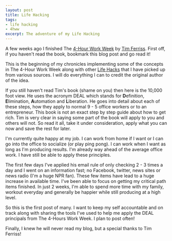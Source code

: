 ```yaml
---
layout: post
title: Life Hacking
tags:
- life hacking
- 4hww
excerpt: The adventure of my Life Hacking
---
```


A few weeks ago I finished The [4-Hour Work Week](http://www.amazon.com/gp/product/0307465357) by [Tim Ferriss](http://www.fourhourworkweek.com/blog/).  First off, if you haven't read the book, bookmark this blog post and go read it!

This is the beginning of my chronicles implementing some of the concepts in The 4-Hour Work Week along with other [Life Hacks](https://en.wikipedia.org/wiki/Life_hacking) that I have picked up from various sources.  I will do everything I can to credit the original author of the idea.

If you still haven't read Tim's book (shame on you) then here is the 10,000 foot view.  He uses the acronym DEAL which stands for **D**efinition, **E**limination, **A**utomation and **L**iberation.  He goes into detail about each of these steps, how they apply to normal 9 - 5 office workers or to an entrepreneur.  This book is not an exact step by step guide about how to get rich.  Tim is very clear in saying some part of the book will apply to you and others will not.  So read it all, take it under consideration, apply what you can now and save the rest for later.

I'm currently quite happy at my job.  I can work from home if I want or I can go into the office to socialize (or play ping pong).  I can work when I want as long as I'm producing results.  I'm already way ahead of the average office work.  I have still be able to apply these principles.

The first few days I've applied his email rule of only checking 2 - 3 times a day and I went on an information fast; no Facebook, twitter, news sites or news radio (I'm a huge NPR fan).  These few items have lead to a huge increase in available time. I've been able to focus on getting my critical path items finished.  In just 2 weeks, I'm able to spend more time with my family, workout everyday and generally be happier while still producing at a high level.  

So this is the first post of many.  I want to keep my self accountable and on track along with sharing the tools I've used to help me apply the DEAL principals from The 4-Hours Work Week.  I plan to post often!

Finally, I knew he will never read my blog, but a special thanks to Tim Ferriss!
